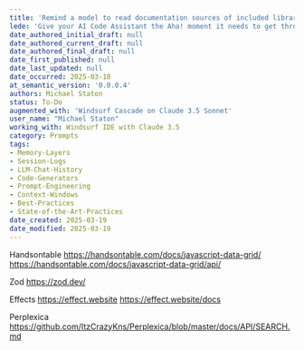 ```yaml
---
title: 'Remind a model to read documentation sources of included libraries'
lede: 'Give your AI Code Assistant the Aha! moment it needs to get through your blockers.'
date_authored_initial_draft: null
date_authored_current_draft: null
date_authored_final_draft: null
date_first_published: null
date_last_updated: null
date_occurred: 2025-03-18
at_semantic_version: '0.0.0.4'
authors: Michael Staton
status: To-Do
augmented_with: 'Windsurf Cascade on Claude 3.5 Sonnet'
user_name: "Michael Staton"
working_with: Windsurf IDE with Claude 3.5
category: Prompts
tags: 
- Memory-Layers
- Session-Logs
- LLM-Chat-History
- Code-Generators
- Prompt-Engineering
- Context-Windows
- Best-Practices
- State-of-the-Art-Practices
date_created: 2025-03-19
date_modified: 2025-03-19
---
```



Handsontable
https://handsontable.com/docs/javascript-data-grid/
https://handsontable.com/docs/javascript-data-grid/api/

Zod
https://zod.dev/

Effects
https://effect.website
https://effect.website/docs

Perplexica
https://github.com/ItzCrazyKns/Perplexica/blob/master/docs/API/SEARCH.md